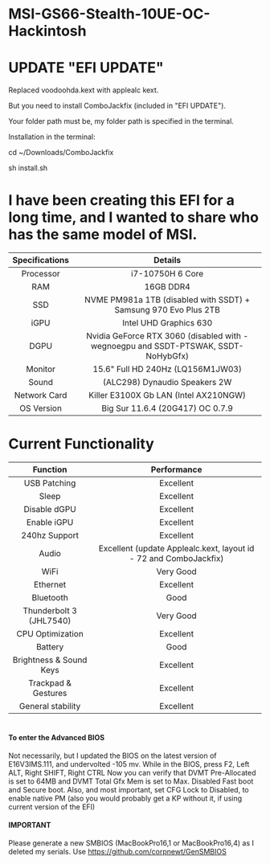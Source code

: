 # MSI-GS66-Stealth-10UE-OC-Hackintosh

# UPDATE "EFI UPDATE"
Replaced voodoohda.kext with applealc kext.

But you need to install ComboJackfix (included in "EFI UPDATE").

Your folder path must be, my folder path is specified in the terminal.

Installation in the terminal:

cd ~/Downloads/ComboJackfix    

sh install.sh      

# I have been creating this EFI for a long time, and I wanted to share who has the same model of MSI.

| Specifications | Details |
|:-: |:-: |
| Processor | i7-10750H 6 Core  |
| RAM | 16GB DDR4 |
| SSD | NVME PM981a 1TB (disabled with SSDT) + Samsung 970 Evo Plus 2TB |
| iGPU| Intel UHD Graphics 630 |
| DGPU | Nvidia GeForce RTX 3060 (disabled with -wegnoegpu and SSDT-PTSWAK, SSDT-NoHybGfx) |
| Monitor | 15.6" Full HD 240Hz (LQ156M1JW03) |
| Sound | (ALC298) Dynaudio Speakers 2W |
| Network Card | Killer E3100X Gb LAN  (Intel AX210NGW) |
| OS Version | Big Sur 11.6.4 (20G417) OC 0.7.9 | 

# Current Functionality

| Function | Performance |
|:-: |:-: |
| USB Patching | Excellent |
| Sleep | Excellent |
| Disable dGPU | Excellent |
| Enable iGPU | Excellent |
| 240hz Support | Excellent |
| Audio | Excellent (update Applealc.kext, layout id - 72 and ComboJackfix) | 
| WiFi | Very Good |
| Ethernet | Excellent|
| Bluetooth | Good |
| Thunderbolt 3 (JHL7540) | Very Good|
| CPU Optimization | Excellent |
| Battery | Good |
| Brightness & Sound Keys | Excellent |
| Trackpad & Gestures| Excellent |
| General stability | Excellent |

#
#### To enter the Advanced BIOS
Not necessarily, but I updated the BIOS on the latest version of E16V3IMS.111, and undervolted -105 mv.
While in the BIOS, press F2, Left ALT, Right SHIFT, Right CTRL
Now you can verify that DVMT Pre-Allocated is set to 64MB and DVMT Total Gfx Mem is set to Max. Disabled Fast boot and Secure boot.
Also, and most important, set CFG Lock to Disabled, to enable native PM (also you would probably get a KP without it, if using current version of the EFI)

#### IMPORTANT

Please generate a new SMBIOS (MacBookPro16,1 or MacBookPro16,4) as I deleted my serials. 
Use https://github.com/corpnewt/GenSMBIOS

